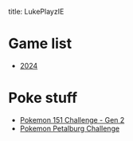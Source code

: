 title: LukePlayzIE

# Game list
- [2024](game-list/game-list24.md)

# Poke stuff
- [Pokemon 151 Challenge - Gen 2](poke-stuff/151-challenge-gen2.md)
- [Pokemon Petalburg Challenge](poke-stuff/petalburg-challenge.md)
